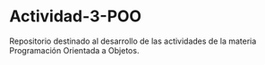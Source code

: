 # Actividad-3-POO

Repositorio destinado al desarrollo de las actividades de la materia Programación Orientada a Objetos.
